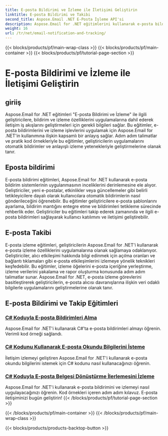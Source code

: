 ```yaml
---
title: E-posta Bildirimi ve İzleme ile İletişimi Geliştirin
linktitle: E-posta Bildirimi ve Takibi
second_title: Aspose.Email .NET E-Posta İşleme API'si
description: Aspose.Email for .NET eğitimlerini kullanarak e-posta bildirimi ve izleme özelliklerini uygulayın. Bildirimleri otomatikleştirin ve e-posta alıcısı etkileşimlerine ilişkin öngörüler elde edin.
weight: 16
url: /tr/net/email-notification-and-tracking/
---
```


{{< blocks/products/pf/main-wrap-class >}}
{{< blocks/products/pf/main-container >}}
{{< blocks/products/pf/tutorial-page-section >}}

# E-posta Bildirimi ve İzleme ile İletişimi Geliştirin


## giriiş

Aspose.Email for .NET eğitimleri "E-posta Bildirimi ve İzleme" ile ilgili geliştiricilere, bildirim ve izleme özelliklerini uygulamalarına dahil ederek iletişim iş akışlarını geliştirmeleri için gerekli bilgileri sağlar. Bu eğitimler, e-posta bildirimlerini ve izleme işlevlerini uygulamak için Aspose.Email for .NET'in kullanımına ilişkin kapsamlı bir anlayış sağlar. Adım adım talimatlar ve pratik kod örnekleriyle bu eğitimler, geliştiricilerin uygulamalarını otomatik bildirimler ve anlayışlı izleme yetenekleriyle geliştirmelerine olanak tanır.

## Eposta bildirimi

E-posta bildirimi eğitimleri, Aspose.Email for .NET kullanarak e-posta bildirim sistemlerinin uygulanmasının inceliklerini derinlemesine ele alıyor. Geliştiriciler, yeni e-postalar, etkinlikler veya güncellemeler gibi belirli tetikleyicilere dayalı olarak kullanıcılara otomatik bildirimlerin nasıl gönderileceğini öğrenebilir. Bu eğitimler geliştiricilere e-posta şablonlarını ayarlama, bildirim mantığını entegre etme ve bildirimleri tetikleme sürecinde rehberlik eder. Geliştiriciler bu eğitimleri takip ederek zamanında ve ilgili e-posta bildirimleri sağlayarak kullanıcı katılımını ve iletişimi geliştirebilir.

## E-posta Takibi

E-posta izleme eğitimleri, geliştiricilerin Aspose.Email for .NET'i kullanarak e-posta izleme özelliklerini uygulamalarına olanak sağlamaya odaklanıyor. Geliştiriciler, alıcı etkileşimi hakkında bilgi edinmek için açılma oranları ve bağlantı tıklamaları gibi e-posta etkileşimlerini izlemeye yönelik teknikleri keşfedebilir. Bu eğitimler, izleme öğelerini e-posta içeriğine yerleştirme, izleme verilerini yakalama ve rapor oluşturma konusunda adım adım talimatlar sunar. Aspose.Email for .NET, e-posta izleme görevlerini basitleştirerek geliştiricilerin, e-posta alıcısı davranışlarına ilişkin veri odaklı bilgilerle uygulamalarını geliştirmelerine olanak tanır.

## E-posta Bildirimi ve Takip Eğitimleri
### [C# Koduyla E-posta Bildirimleri Alma](./receiving-email-notifications-with-csharp-code/)
Aspose.Email for .NET'i kullanarak C#'ta e-posta bildirimleri almayı öğrenin. Verimli kod örneği sağlandı.
### [C# Kodunu Kullanarak E-posta Okundu Bilgilerini İsteme](./requesting-email-read-receipts-using-csharp-code/)
İletişim izlemeyi geliştiren Aspose.Email for .NET'i kullanarak e-posta okundu bilgilerini istemek için C# kodunu nasıl kullanacağınızı öğrenin.
### [C# Koduyla E-posta Belgesi Dönüştürme İlerlemesini İzleme](./tracking-email-document-conversion-progress-with-csharp-code/)
Aspose.Email for .NET'i kullanarak e-posta bildirimini ve izlemeyi nasıl uygulayacağınızı öğrenin. Kod örnekleri içeren adım adım kılavuz. E-posta iletişiminizi bugün geliştirin!
{{< /blocks/products/pf/tutorial-page-section >}}

{{< /blocks/products/pf/main-container >}}
{{< /blocks/products/pf/main-wrap-class >}}

{{< blocks/products/products-backtop-button >}}
